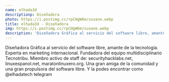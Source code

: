 ```yaml
---
name: elhada3d
descriptionp: Diseñadora
photo: https://i.postimg.cc/rpCHgW6m/susane.webp
title: elhada3d - Diseñadora
img: https://i.postimg.cc/rpCHgW6m/susane.webp
description: 'Diseñadora Gráfica al servicio del software libre, amante de la tecnología. Experta en marketing internacional. Fundadora del equipo multidisciplinario Tecnotribu. Miembro activo de staff de: securityhacklabs.net, linuxespanol.net, maratonlinuxero.org. Una gran amiga de la comunidad y una gran propulsora del software libre. Y la podes encontrar como @elhadatech telegram'
---
```


Diseñadora Gráfica al servicio del software libre, amante de la tecnología. Experta en marketing internacional. Fundadora del equipo multidisciplinario Tecnotribu. Miembro activo de staff de: securityhacklabs.net, linuxespanol.net, maratonlinuxero.org. Una gran amiga de la comunidad y una gran propulsora del software libre. Y la podes encontrar como @elhadatech telegram
